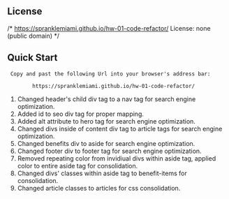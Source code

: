 ## License

/* https://spranklemiami.github.io/hw-01-code-refactor/ 
   License: none (public domain)
*/

## Quick Start

     Copy and past the following Url into your browser's address bar:
   
            https://spranklemiami.github.io/hw-01-code-refactor/ 



1. Changed header's child div tag to a nav tag for search engine optimization.
2. Added id to seo div tag for proper mapping.
3. Added alt attribute to hero tag for search engine optimization.
4. Changed divs inside of content div tag to article tags for search engine          optimization.
5. Changed benefits div to aside for search engine optimization.
6. Changed footer div to footer tag for search engine optimization.
7. Removed repeating color from invidiual divs within aside tag, applied color to entire aside tag for consolidation.
8. Changed divs' classes within aside tag to benefit-items for consolidation.
9. Changed article classes to articles for css consolidation.